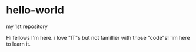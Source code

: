 # hello-world
my 1st repository

Hi fellows I'm here.
i love "IT"s but not famillier with those "code"s! 'im here to learn it.
